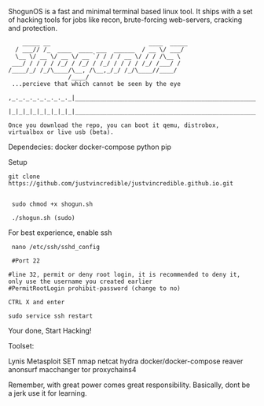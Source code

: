 ShogunOS is a fast and minimal terminal based linux tool. It ships with a set of hacking tools for jobs like recon, brute-forcing web-servers, cracking and protection.

```
    _____ __                            ____  _____
  / ___// /_  ____  ____ ___  ______  / __ \/ ___/
  \__ \/ __ \/ __ \/ __ `/ / / / __ \/ / / /\__ \ 
 ___/ / / / / /_/ / /_/ / /_/ / / / / /_/ /___/ / 
/____/_/ /_/\____/\__, /\__,_/_/ /_/\____//____/  
                 /____/                           
 ...percieve that which cannot be seen by the eye
  ,_._._._._._._._._|__________________________________________________________ 
  |_|_|_|_|_|_|_|_|_|_________________________________________________________/

Once you download the repo, you can boot it qemu, distrobox, virtualbox or live usb (beta).
```
Dependecies: docker docker-compose python pip

Setup

```git clone https://github.com/justvincredible/justvincredible.github.io.git```
 
  ``` cd shogunos

   sudo chmod +x shogun.sh

   ./shogun.sh (sudo)
```
For best experience, enable ssh

``` nano /etc/ssh/sshd_config```

```# line 13, delete the hashtag and it is recommended to change the port number as well
 #Port 22
 
#line 32, permit or deny root login, it is recommended to deny it, only use the username you created earlier
#PermitRootLogin prohibit-password (change to no)

CTRL X and enter

sudo service ssh restart
```
Your done, Start Hacking!

Toolset:

Lynis Metasploit SET nmap netcat hydra docker/docker-compose reaver anonsurf macchanger tor proxychains4

Remember, with great power comes great responsibility. Basically, dont be a jerk use it for learning.
